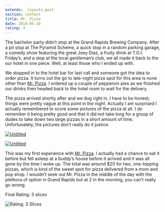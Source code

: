 ```yaml
---
extends: _layouts.post
section: content
title: Mr. Pizza
date: 2014-05-10
rating: 3
---
```


The bachelor party didn’t stop at the Grand Rapids Brewing Company. After a pit stop at The Pyramid Scheme, a quick stop in a random parking garage, a comedy show featuring the great Joey Diaz, a fruity drink at T.G.I. Friday’s, and a stop at the local gentleman’s club, we all made it back to the our hotel in one piece. Well, at least those who I ended up with.

We stopped in to the hotel bar for last call and someone got the idea to order pizza. It turns out the go to late-night pizza spot for this area is none other than [Mr. Pizza](http://www.mrpizzagr.com/). I ordered up a couple of pepperoni pies as we finished our drinks then headed back to the hotel room to wait for the delivery.

The pizza arrived shortly after and we dug right in. I have to be honest; things were pretty vague at this point in the night. Actually I am surprised I actually remembered to score some pictures of the pizza at all. I do remember it being pretty good and that it did not take long for a group of dudes to take down two large pizzas in a short amount of time. Unfortunately, the pictures don’t really do it justice.

[![Untitled](https://c2.staticflickr.com/6/5601/31040450265_a3da602559.jpg)](https://www.flickr.com/photos/joefearnley/31040450265/in/datetaken/ "Untitled")

[![Untitled](https://c8.staticflickr.com/6/5724/31040451175_5fc6b990bb.jpg)](https://www.flickr.com/photos/joefearnley/31040451175/in/datetaken/ "Untitled")

This was my first experience with [Mr. Pizza](http://www.mrpizzagr.com/). I actually had a chance to eat it before but fell asleep at a buddy’s house before it arrived and it was all gone by the time I woke up. The total was around $20 for two, one-topping pizzas, which is kind of the sweet spot for pizza delivered from a mom and pop shop. I wouldn’t seek out Mr. Pizza in the middle of the day with the plethora of option in Grand Rapids but at 2 in the morning, you can’t really go wrong.

Final Rating: 3 slices

![Rating: 3 Slices](/assets/img/pizza3_sm.jpg)